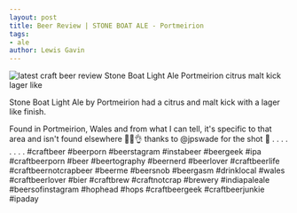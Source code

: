 ```yaml
---
layout: post
title: Beer Review | STONE BOAT ALE - Portmeirion
tags: 
- ale
author: Lewis Gavin
---
```


![latest craft beer review Stone Boat Light Ale Portmeirion citrus malt kick lager like](https://instagram.fman1-1.fna.fbcdn.net/vp/04ae85855269f2a6de146cf3092c0400/5C6EA088/t51.2885-15/sh0.08/e35/p750x750/42814934_332281397526180_2105477017058505915_n.jpg?ig_cache_key=MTg4MjY4NzY2NDM3MzY3NDc2Nw%3D%3D.2)

Stone Boat Light Ale by Portmeirion had a citrus and malt kick with a lager like finish.

Found in Portmeirion, Wales and from what I can tell, it's specific to that area and isn't found elsewhere 🍻🙌👌 thanks to @jpswade for the shot 📸
.
.
.
.
.
.
.
.
#craftbeer #beerporn #beerstagram #instabeer #beergeek #ipa #craftbeerporn #beer #beertography #beernerd #beerlover #craftbeerlife #craftbeernotcrapbeer #beerme #beersnob #beergasm #drinklocal #wales #craftbeerlover #bier #craftbrew #craftnotcrap #brewery #indiapaleale #beersofinstagram #hophead #hops #craftbeergeek #craftbeerjunkie #ipaday